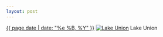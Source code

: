 ```yaml
---
layout: post
---
```


<p>
  <time><a href="/302">{{ page.date | date: "%e %B, %Y" }}</a></time>
  <a href="/302"><img src="{{ site.assets_url }}/302-640.jpg" srcset="{{ site.assets_url }}/302-1280.jpg 1280w, {{ site.assets_url }}/302-960.jpg 960w, {{ site.assets_url }}/302-640.jpg 640w, {{ site.assets_url }}/302-320.jpg 320w" sizes="(min-width: 700px) 50vw, calc(100vw - 2rem)" alt="Lake Union" /></a>
  <span>Lake Union</span>
</p>
